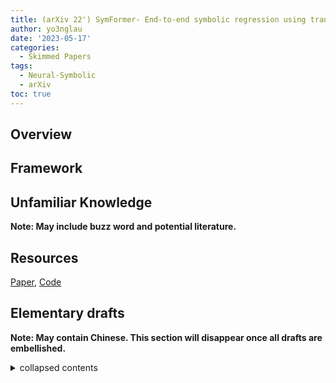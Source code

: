 ```yaml
---
title: (arXiv 22') SymFormer- End-to-end symbolic regression using transformer-based architecture
author: yo3nglau
date: '2023-05-17'
categories:
  - Skimmed Papers
tags:
  - Neural-Symbolic
  - arXiv
toc: true
---
```


## Overview


## Framework


## Unfamiliar Knowledge

**Note: May include buzz word and potential literature.**

## Resources

[Paper](), [Code]()

## Elementary drafts

**Note: May contain Chinese. This section will disappear once all drafts are embellished.**

<details>
	<summary>collapsed contents</summary>
		something
		<br>
		一些草稿
</details>
